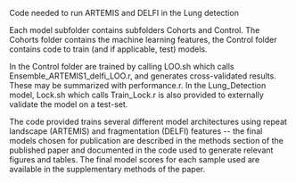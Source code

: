 Code needed to run ARTEMIS and DELFI in the Lung detection

Each model subfolder contains subfolders Cohorts and Control. The Cohorts folder contains the machine learning features, the Control folder contains code to train (and if applicable, test) models.

In the Control folder are trained by calling LOO.sh which calls Ensemble_ARTEMIS1_delfi_LOO.r, and generates cross-validated results. These may be summarized with performance.r. In the Lung_Detection model, Lock.sh which calls Train_Lock.r is also provided to externally validate the model on a test-set.  

The code provided trains several different model architectures using repeat landscape (ARTEMIS) and fragmentation (DELFI) features -- the final models chosen for publication are described in the methods section of the published paper and documented in the code used to generate relevant figures and tables. The final model scores for each sample used are available in the supplementary methods of the paper.

 

